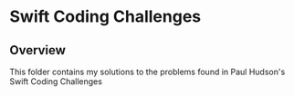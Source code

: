# Swift Coding Challenges

## Overview
This folder contains my solutions to the problems found in Paul Hudson's Swift Coding Challenges
